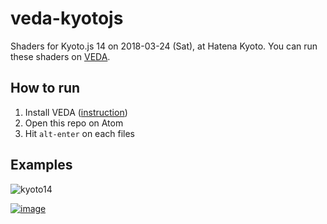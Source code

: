 # veda-kyotojs

Shaders for Kyoto.js 14 on 2018-03-24 (Sat), at Hatena Kyoto.
You can run these shaders on [VEDA](https://veda.gl/).

## How to run

1. Install VEDA ([instruction](https://veda.gl/install/))
2. Open this repo on Atom
2. Hit `alt-enter` on each files

## Examples

![kyoto14](https://user-images.githubusercontent.com/1403842/37776345-655e5b8c-2e28-11e8-89be-998a7de85025.gif)

[![image](https://user-images.githubusercontent.com/1403842/37776401-88b5c6e2-2e28-11e8-8220-286ad01f60f0.png)](https://twitter.com/amagitakayosi/status/976728043237515264)
